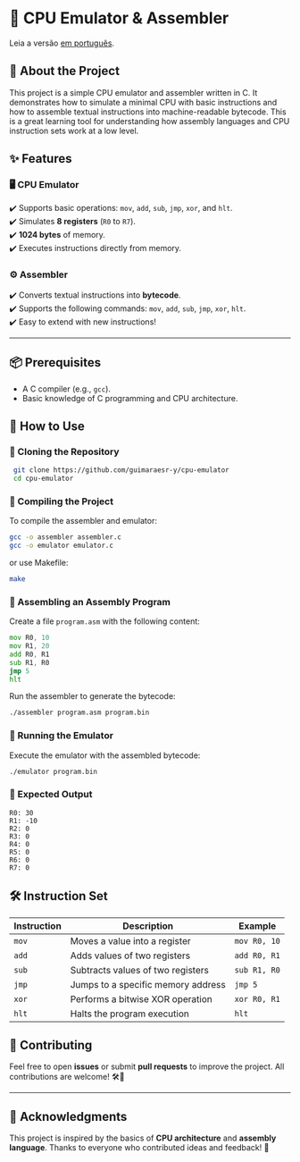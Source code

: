 # 🚀 CPU Emulator & Assembler

Leia a versão [em português](./docs/readme_pt_br.md).

## 📝 About the Project

This project is a simple CPU emulator and assembler written in C. It demonstrates how to simulate a minimal CPU with basic instructions and how to assemble textual instructions into machine-readable bytecode. This is a great learning tool for understanding how assembly languages and CPU instruction sets work at a low level.

## ✨ Features

### 🖥️ CPU Emulator

✔️ Supports basic operations: `mov`, `add`, `sub`, `jmp`, `xor`, and `hlt`.<br>
✔️ Simulates **8 registers** (`R0` to `R7`).<br>
✔️ **1024 bytes** of memory.<br>
✔️ Executes instructions directly from memory.<br>

### ⚙️ Assembler

✔️ Converts textual instructions into **bytecode**.<br>
✔️ Supports the following commands: `mov`, `add`, `sub`, `jmp`, `xor`, `hlt`.<br>
✔️ Easy to extend with new instructions!<br>

---

## 📦 Prerequisites

- A C compiler (e.g., `gcc`).
- Basic knowledge of C programming and CPU architecture.

## 🚀 How to Use

### 🔹 Cloning the Repository

```bash
 git clone https://github.com/guimaraesr-y/cpu-emulator
 cd cpu-emulator
```

### 🔹 Compiling the Project

To compile the assembler and emulator:

```bash
gcc -o assembler assembler.c
gcc -o emulator emulator.c
```

or use Makefile:

```bash
make
```

### 🔹 Assembling an Assembly Program

Create a file `program.asm` with the following content:

```asm
mov R0, 10
mov R1, 20
add R0, R1
sub R1, R0
jmp 5
hlt
```

Run the assembler to generate the bytecode:

```bash
./assembler program.asm program.bin
```

### 🔹 Running the Emulator

Execute the emulator with the assembled bytecode:

```bash
./emulator program.bin
```

### 📌 Expected Output

```plaintext
R0: 30
R1: -10
R2: 0
R3: 0
R4: 0
R5: 0
R6: 0
R7: 0
```

## 🛠️ Instruction Set

| Instruction | Description                        | Example          |
|-------------|------------------------------------|------------------|
| `mov`       | Moves a value into a register      | `mov R0, 10`     |
| `add`       | Adds values of two registers       | `add R0, R1`     |
| `sub`       | Subtracts values of two registers  | `sub R1, R0`     |
| `jmp`       | Jumps to a specific memory address | `jmp 5`          |
| `xor`       | Performs a bitwise XOR operation   | `xor R0, R1`     |
| `hlt`       | Halts the program execution        | `hlt`            |

## 🤝 Contributing

Feel free to open **issues** or submit **pull requests** to improve the project. All contributions are welcome! 🛠️🚀

---

## 🙌 Acknowledgments

This project is inspired by the basics of **CPU architecture** and **assembly language**. Thanks to everyone who contributed ideas and feedback! 🎉
